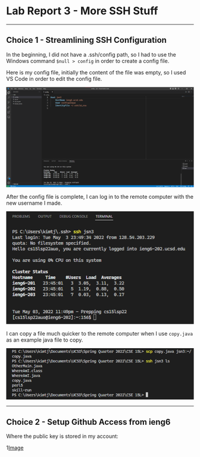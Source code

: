 # Lab Report 3 - More SSH Stuff

***

## Choice 1 - Streamlining SSH Configuration
In the beginning, I did not have a .ssh/config path, so I had to use the Windows command `$null > config` in order to create a config file.

Here is my config file, initially the content of the file was empty, so I used VS Code in order to edit the config file.

![Image](https://raw.githubusercontent.com/JSN3/cse15l-lab-reports/main/LR3%20Choice%20A%20-%20Part%201.png)

After the config file is complete, I can log in to the remote computer with the new username I made.

![Image](https://raw.githubusercontent.com/JSN3/cse15l-lab-reports/main/LR3%20Choice%20A%20-%20Part%202.png)

I can copy a file much quicker to the remote computer when I use `copy.java` as an example java file to copy.

![Image](https://raw.githubusercontent.com/JSN3/cse15l-lab-reports/main/LR3%20Choice%20A%20-%20Part%203.png)

***

## Choice 2 - Setup Github Access from ieng6
Where the public key is stored in my account:

1[Image](https://raw.githubusercontent.com/JSN3/cse15l-lab-reports/main/LR3%20Choice%20B%20-%20Part%201.png)
